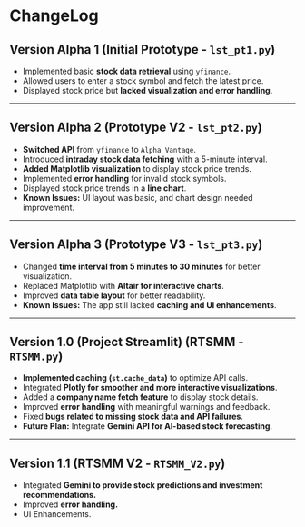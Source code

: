 # ChangeLog

## Version Alpha 1 (Initial Prototype - `lst_pt1.py`)
- Implemented basic **stock data retrieval** using `yfinance`.
- Allowed users to enter a stock symbol and fetch the latest price.
- Displayed stock price but **lacked visualization and error handling**.

---

## Version Alpha 2 (Prototype V2 - `lst_pt2.py`)
- **Switched API** from `yfinance` to `Alpha Vantage`.
- Introduced **intraday stock data fetching** with a 5-minute interval.
- **Added Matplotlib visualization** to display stock price trends.
- Implemented **error handling** for invalid stock symbols.
- Displayed stock price trends in a **line chart**.
- **Known Issues:** UI layout was basic, and chart design needed improvement.

---

## Version Alpha 3 (Prototype V3 - `lst_pt3.py`)
- Changed **time interval from 5 minutes to 30 minutes** for better visualization.
- Replaced Matplotlib with **Altair for interactive charts**.
- Improved **data table layout** for better readability.
- **Known Issues:** The app still lacked **caching and UI enhancements**.

---

## Version 1.0 (**Project Streamlit**) (RTSMM - `RTSMM.py`)
- **Implemented caching (`st.cache_data`)** to optimize API calls.
- Integrated **Plotly for smoother and more interactive visualizations**.
- Added a **company name fetch feature** to display stock details.
- Improved **error handling** with meaningful warnings and feedback. 
- Fixed **bugs related to missing stock data and API failures**.
- **Future Plan:** Integrate **Gemini API for AI-based stock forecasting**.

---

## Version 1.1 (RTSMM V2 - `RTSMM_V2.py`)
- Integrated **Gemini to provide stock predictions and investment recommendations.**
- Improved **error handling.**
- UI Enhancements.